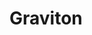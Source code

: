 <!--
  Copyright 2023 Datastrato.
  This software is licensed under the Apache License version 2.
-->
# Graviton